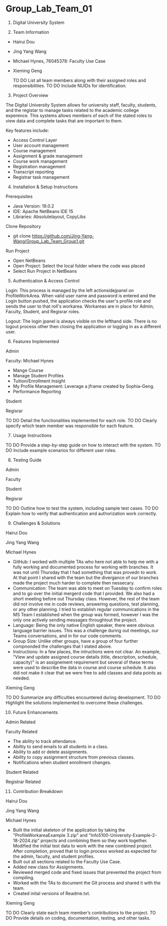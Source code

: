# Group_Lab_Team_01

1. Digital University System

2. Team Information
- Hairui Dou
- Jing Yang Wang
- Michael Hynes, 76045378: Faculty Use Case
- Xieming Geng

  TO DO List all team members along with their assigned roles and responsibilities.
  TO DO Include NUIDs for identification.


3. Project Overview

The Digital University System allows for university staff, faculty, students, and the registar to manage tasks related to the academic college experence.  This systems allows members of each of the stated roles to view data and complete tasks that are important to them.

Key features include:
- Access Control Layer
- User account management
- Course management
- Assignment & grade management
- Course work management
- Registration management
- Transcript reporting
- Registrar task management


4. Installation & Setup Instructions

Prerequisites
- Java Version: 19.0.2
- IDE: Apache NetBeans IDE 15
- Libraries: Absolutelayout, CopyLibs
  
Clone Repository 
- git clone https://github.com/Jing-Yang-Wang/Group_Lab_Team_Group1.git 
  
Run Project
- Open NetBeans
- Open Project: Select the local folder where the code was placed
- Select Run Project in NetBeans


5. Authentication & Access Control

Login: This process is managed by the left actionsidejpanel on ProfileWorkArea.  When valid user name and password is entered and the Login button pushed, the application checks the user's profile role and sends the user to that roll's workarea. Workareas are in place for Admin, Faculty, Student, and Regisrar roles.

Logout: The login jpanel is always visible on the lefthand side.  There is no logout process other then closing the application or logging in as a different user.


6. Features Implemented

Admin

Faculty: Michael Hynes
- Mange Course
- Manage Student Profiles
- Tuition/Enrollment Insight
- My Profile Management: Leverage a jframe created by Sophia-Geng.
- Performance Reporting
  
Student

Regisrar

  TO DO Detail the functionalities implemented for each role.
  TO DO Clearly specify which team member was responsible for each feature.


7. Usage Instructions
   
  TO DO Provide a step-by-step guide on how to interact with the system.
  TO DO Include example scenarios for different user roles.


8. Testing Guide

Admin

Faculty
  
Student

Regisrar

  TO DO Outline how to test the system, including sample test cases.
  TO DO Explain how to verify that authentication and authorization work correctly.


9. Challenges & Solutions
    
Hairui Dou

Jing Yang Wang

Michael Hynes
  - GitHub: I worked with multiple TAs who here not able to help me with a fully working and documented process for working with branches.  It was not until Thursday that I had something that was provedn to work.  At that point I shared with the team but the divergance of our branches made the project much harder to complete then nessecary.
  - Communication: The team was able to meet on Tuesday to confirm roles and to go over the initial mergerd code that I provided.  We also had a short meeting before out Thursday class.  However, the rest of the team did not involve me in code reviews, answering questions, test planning, or any other planning.  I tried to establish regular communications in the MS Team I established when the group was formed, however I was the only one actively sending messages throughtout the project. 
  - Language: Being the only native English speaker, there were obvious language barrier issues.  This was a challenge during out meetings, our Teams conversations, and in for our code comments.
  - Group Size: Unlike other groups, have a group of four further compnonded the challenges that I stated above.
  - Instructions: In a few places, the intructions were not clear.  An example, "View and update assigned course details (title, description, schedule, capacity)" is an assignement requirement but several of these terms were used to describe the data in course and course schedule.  It also did not make it clear that we were free to add classes and data points as needed.

Xieming Geng

 TO DO Summarize any difficulties encountered during development.
TO DO Highlight the solutions implemented to overcome these challenges.


10. Future Enhancements

Admin Related

Faculty Related
  - The ability to track attendance.
  - Abiltiy to send emails to all students in a class.
  - Ability to add or delete assignments.
  - Ability to copy assignment structure from previous classes.
  - Notifications when student enrollment changes.

Student Related

Registrar Related


11. Contribution Breakdown

Hairui Dou

Jing Yang Wang

Michael Hynes
  - Built the initial skeleton of the application by taking the "ProfileWorkareaExample 3.zip" and "Info5100-University-Example-2-18-2024.zip" projects and combining them so they work together.  Modified the initial test data to work with the new combined project.  After completion, proved that to login process worked as expected for the admin, faculty, and student profiles.
  - Built out all sections related to the Faculty Use Case.
  - Added new class for Assignments.
  - Reviewed merged code and fixed issues that prevented the project from compiling.
  - Worked with the TAs to document the Git process and shared it with the team.
  - Created inital versions of Readme.txt.

Xieming Geng

  TO DO Clearly state each team member’s contributions to the project.
  TO DO Provide details on coding, documentation, testing, and other tasks.






